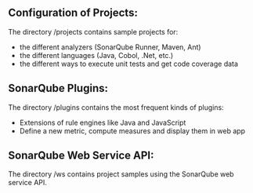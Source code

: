 ## Configuration of Projects:

The directory /projects contains sample projects for:
 * the different analyzers (SonarQube Runner, Maven, Ant)
 * the different languages (Java, Cobol, .Net, etc.)
 * the different ways to execute unit tests and get code coverage data

## SonarQube Plugins:

The directory /plugins contains the most frequent kinds of plugins:
 * Extensions of rule engines like Java and JavaScript
 * Define a new metric, compute measures and display them in web app

## SonarQube Web Service API:

The directory /ws contains project samples using the SonarQube web service API.
 
